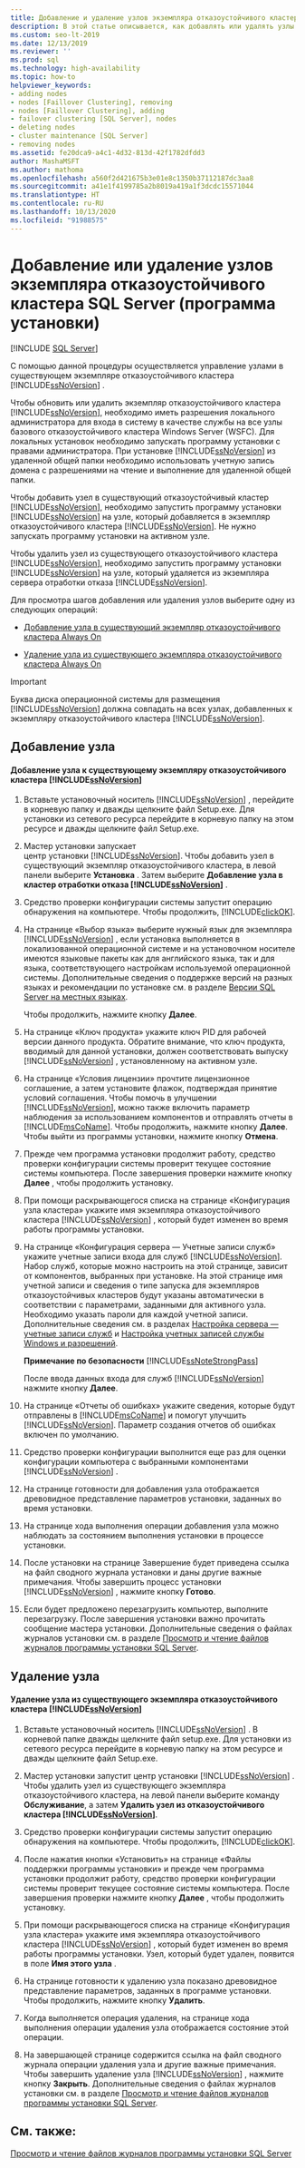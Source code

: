 ```yaml
---
title: Добавление и удаление узлов экземпляра отказоустойчивого кластера
description: В этой статье описывается, как добавлять или удалять узлы в существующем экземпляре отказоустойчивого кластера SQL Server группы доступности Always On.
ms.custom: seo-lt-2019
ms.date: 12/13/2019
ms.reviewer: ''
ms.prod: sql
ms.technology: high-availability
ms.topic: how-to
helpviewer_keywords:
- adding nodes
- nodes [Faillover Clustering], removing
- nodes [Faillover Clustering], adding
- failover clustering [SQL Server], nodes
- deleting nodes
- cluster maintenance [SQL Server]
- removing nodes
ms.assetid: fe20dca9-a4c1-4d32-813d-42f1782dfdd3
author: MashaMSFT
ms.author: mathoma
ms.openlocfilehash: a560f2d421675b3e01e8c1350b37112187dc3aa8
ms.sourcegitcommit: a41e1f4199785a2b8019a419a1f3dcdc15571044
ms.translationtype: HT
ms.contentlocale: ru-RU
ms.lasthandoff: 10/13/2020
ms.locfileid: "91988575"
---
```

# <a name="add-or-remove-nodes-in-a-failover-cluster-instance-setup"></a>Добавление или удаление узлов экземпляра отказоустойчивого кластера SQL Server (программа установки)

[!INCLUDE [SQL Server](../../../includes/applies-to-version/sqlserver.md)]

 С помощью данной процедуры осуществляется управление узлами в существующем экземпляре отказоустойчивого кластера [!INCLUDE[ssNoVersion](../../../includes/ssnoversion-md.md)] .  
  
 Чтобы обновить или удалить экземпляр отказоустойчивого кластера [!INCLUDE[ssNoVersion](../../../includes/ssnoversion-md.md)], необходимо иметь разрешения локального администратора для входа в систему в качестве службы на все узлы базового отказоустойчивого кластера Windows Server (WSFC). Для локальных установок необходимо запускать программу установки с правами администратора. При установке [!INCLUDE[ssNoVersion](../../../includes/ssnoversion-md.md)] из удаленной общей папки необходимо использовать учетную запись домена с разрешениями на чтение и выполнение для удаленной общей папки.  
  
 Чтобы добавить узел в существующий отказоустойчивый кластер [!INCLUDE[ssNoVersion](../../../includes/ssnoversion-md.md)], необходимо запустить программу установки [!INCLUDE[ssNoVersion](../../../includes/ssnoversion-md.md)] на узле, который добавляется в экземпляр отказоустойчивого кластера [!INCLUDE[ssNoVersion](../../../includes/ssnoversion-md.md)]. Не нужно запускать программу установки на активном узле.  
  
 Чтобы удалить узел из существующего отказоустойчивого кластера [!INCLUDE[ssNoVersion](../../../includes/ssnoversion-md.md)], необходимо запустить программу установки [!INCLUDE[ssNoVersion](../../../includes/ssnoversion-md.md)] на узле, который удаляется из экземпляра сервера отработки отказа [!INCLUDE[ssNoVersion](../../../includes/ssnoversion-md.md)].  
  
 Для просмотра шагов добавления или удаления узлов выберите одну из следующих операций:  
  
-   [Добавление узла в существующий экземпляр отказоустойчивого кластера Always On](#Add)  
  
-   [Удаление узла из существующего экземпляра отказоустойчивого кластера Always On](#Remove)  
  
> [!IMPORTANT]  
>  Буква диска операционной системы для размещения [!INCLUDE[ssNoVersion](../../../includes/ssnoversion-md.md)] должна совпадать на всех узлах, добавленных к экземпляру отказоустойчивого кластера [!INCLUDE[ssNoVersion](../../../includes/ssnoversion-md.md)].  
  
##  <a name="add-node"></a><a name="Add"></a> Добавление узла  
  
#### <a name="to-add-a-node-to-an-existing-ssnoversion-failover-cluster-instance"></a>Добавление узла к существующему экземпляру отказоустойчивого кластера [!INCLUDE[ssNoVersion](../../../includes/ssnoversion-md.md)]  
  
1.  Вставьте установочный носитель [!INCLUDE[ssNoVersion](../../../includes/ssnoversion-md.md)] , перейдите в корневую папку и дважды щелкните файл Setup.exe. Для установки из сетевого ресурса перейдите в корневую папку на этом ресурсе и дважды щелкните файл Setup.exe.  
  
2.  Мастер установки запускает центр установки [!INCLUDE[ssNoVersion](../../../includes/ssnoversion-md.md)]. Чтобы добавить узел в существующий экземпляр отказоустойчивого кластера, в левой панели выберите **Установка** . Затем выберите **Добавление узла в кластер отработки отказа [!INCLUDE[ssNoVersion](../../../includes/ssnoversion-md.md)]** .  
  
3.  Средство проверки конфигурации системы запустит операцию обнаружения на компьютере. Чтобы продолжить, [!INCLUDE[clickOK](../../../includes/clickok-md.md)].  
  
4.  На странице «Выбор языка» выберите нужный язык для экземпляра [!INCLUDE[ssNoVersion](../../../includes/ssnoversion-md.md)] , если установка выполняется в локализованной операционной системе и на установочном носителе имеются языковые пакеты как для английского языка, так и для языка, соответствующего настройкам используемой операционной системы. Дополнительные сведения о поддержке версий на разных языках и рекомендации по установке см. в разделе [Версии SQL Server на местных языках](../../../sql-server/install/local-language-versions-in-sql-server.md).  
  
     Чтобы продолжить, нажмите кнопку **Далее**.  
  
5.  На странице «Ключ продукта» укажите ключ PID для рабочей версии данного продукта. Обратите внимание, что ключ продукта, вводимый для данной установки, должен соответствовать выпуску [!INCLUDE[ssNoVersion](../../../includes/ssnoversion-md.md)] , установленному на активном узле.  
  
6.  На странице «Условия лицензии» прочтите лицензионное соглашение, а затем установите флажок, подтверждая принятие условий соглашения. Чтобы помочь в улучшении [!INCLUDE[ssNoVersion](../../../includes/ssnoversion-md.md)], можно также включить параметр наблюдения за использованием компонентов и отправлять отчеты в [!INCLUDE[msCoName](../../../includes/msconame-md.md)]. Чтобы продолжить, нажмите кнопку **Далее**. Чтобы выйти из программы установки, нажмите кнопку **Отмена**.  
  
7.  Прежде чем программа установки продолжит работу, средство проверки конфигурации системы проверит текущее состояние системы компьютера. После завершения проверки нажмите кнопку **Далее** , чтобы продолжить установку.  
  
8.  При помощи раскрывающегося списка на странице «Конфигурация узла кластера» укажите имя экземпляра отказоустойчивого кластера [!INCLUDE[ssNoVersion](../../../includes/ssnoversion-md.md)] , который будет изменен во время работы программы установки.  
  
9. На странице «Конфигурация сервера — Учетные записи служб» укажите учетные записи входа для служб [!INCLUDE[ssNoVersion](../../../includes/ssnoversion-md.md)]. Набор служб, которые можно настроить на этой странице, зависит от компонентов, выбранных при установке. На этой странице имя учетной записи и сведения о типе запуска для экземпляров отказоустойчивых кластеров будут указаны автоматически в соответствии с параметрами, заданными для активного узла. Необходимо указать пароли для каждой учетной записи. Дополнительные сведения см. в разделах [Настройка сервера — учетные записи служб](../../../database-engine/install-windows/install-sql-server.md) и [Настройка учетных записей службы Windows и разрешений](../../../database-engine/configure-windows/configure-windows-service-accounts-and-permissions.md).  
  
     **Примечание по безопасности** [!INCLUDE[ssNoteStrongPass](../../../includes/ssnotestrongpass-md.md)]  
  
     После ввода данных входа для служб [!INCLUDE[ssNoVersion](../../../includes/ssnoversion-md.md)] нажмите кнопку **Далее**.  
  
10. На странице «Отчеты об ошибках» укажите сведения, которые будут отправлены в [!INCLUDE[msCoName](../../../includes/msconame-md.md)] и помогут улучшить [!INCLUDE[ssNoVersion](../../../includes/ssnoversion-md.md)]. Параметр создания отчетов об ошибках включен по умолчанию.  
  
11. Средство проверки конфигурации выполнится еще раз для оценки конфигурации компьютера с выбранными компонентами [!INCLUDE[ssNoVersion](../../../includes/ssnoversion-md.md)] .  
  
12. На странице готовности для добавления узла отображается древовидное представление параметров установки, заданных во время установки.  
  
13. На странице хода выполнения операции добавления узла можно наблюдать за состоянием выполнения установки в процессе установки.  
  
14. После установки на странице Завершение будет приведена ссылка на файл сводного журнала установки и даны другие важные примечания. Чтобы завершить процесс установки [!INCLUDE[ssNoVersion](../../../includes/ssnoversion-md.md)] , нажмите кнопку **Готово**.  
  
15. Если будет предложено перезагрузить компьютер, выполните перезагрузку. После завершения установки важно прочитать сообщение мастера установки. Дополнительные сведения о файлах журналов установки см. в разделе [Просмотр и чтение файлов журналов программы установки SQL Server](../../../database-engine/install-windows/view-and-read-sql-server-setup-log-files.md).  
  
##  <a name="remove-node"></a><a name="Remove"></a> Удаление узла  
  
#### <a name="to-remove-a-node-from-an-existing-ssnoversion-failover-cluster-instance"></a>Удаление узла из существующего экземпляра отказоустойчивого кластера [!INCLUDE[ssNoVersion](../../../includes/ssnoversion-md.md)]  
  
1.  Вставьте установочный носитель [!INCLUDE[ssNoVersion](../../../includes/ssnoversion-md.md)] . В корневой папке дважды щелкните файл setup.exe. Для установки из сетевого ресурса перейдите в корневую папку на этом ресурсе и дважды щелкните файл Setup.exe.  
  
2.  Мастер установки запустит центр установки [!INCLUDE[ssNoVersion](../../../includes/ssnoversion-md.md)] . Чтобы удалить узел из существующего экземпляра отказоустойчивого кластера, на левой панели выберите команду **Обслуживание**, а затем **Удалить узел из отказоустойчивого кластера [!INCLUDE[ssNoVersion](../../../includes/ssnoversion-md.md)]**.  
  
3.  Средство проверки конфигурации системы запустит операцию обнаружения на компьютере. Чтобы продолжить, [!INCLUDE[clickOK](../../../includes/clickok-md.md)].  
  
4.  После нажатия кнопки «Установить» на странице «Файлы поддержки программы установки» и прежде чем программа установки продолжит работу, средство проверки конфигурации системы проверит текущее состояние системы компьютера. После завершения проверки нажмите кнопку **Далее** , чтобы продолжить установку.  
  
5.  При помощи раскрывающегося списка на странице «Конфигурация узла кластера» укажите имя экземпляра отказоустойчивого кластера [!INCLUDE[ssNoVersion](../../../includes/ssnoversion-md.md)] , который будет изменен во время работы программы установки. Узел, который будет удален, появится в поле **Имя этого узла** .  
  
6.  На странице готовности к удалению узла показано древовидное представление параметров, заданных в программе установки. Чтобы продолжить, нажмите кнопку **Удалить**.  
  
7.  Когда выполняется операция удаления, на странице хода выполнения операции удаления узла отображается состояние этой операции.  
  
8.  На завершающей странице содержится ссылка на файл сводного журнала операции удаления узла и другие важные примечания. Чтобы завершить удаление узла [!INCLUDE[ssNoVersion](../../../includes/ssnoversion-md.md)] , нажмите кнопку **Закрыть**. Дополнительные сведения о файлах журналов установки см. в разделе [Просмотр и чтение файлов журналов программы установки SQL Server](../../../database-engine/install-windows/view-and-read-sql-server-setup-log-files.md).  
  
## <a name="see-also"></a>См. также:  
 [Просмотр и чтение файлов журналов программы установки SQL Server](../../../database-engine/install-windows/view-and-read-sql-server-setup-log-files.md)  
  
